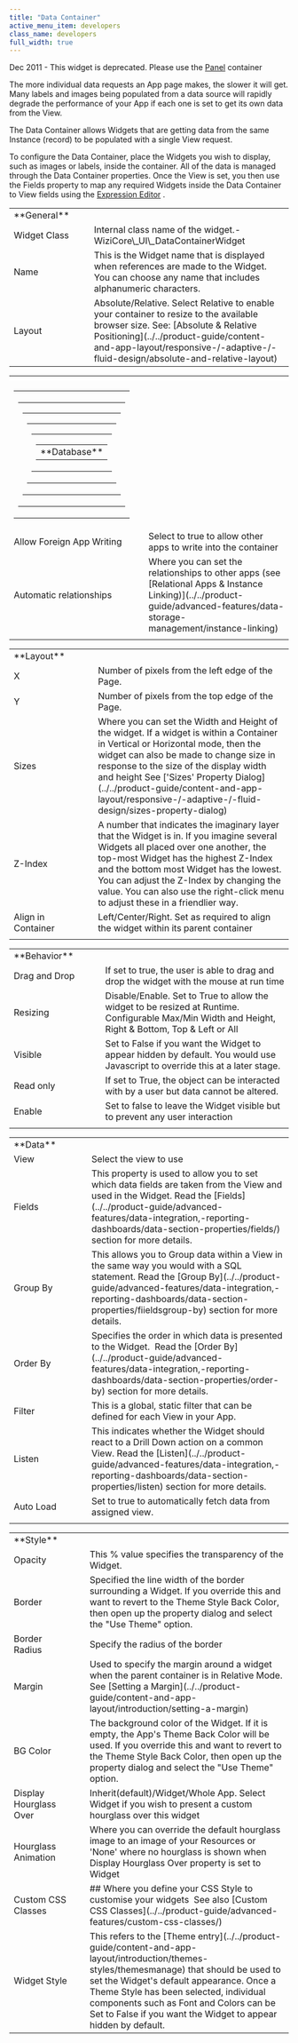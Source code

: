 ```yaml
---
title: "Data Container"
active_menu_item: developers
class_name: developers
full_width: true
---
```



Dec 2011 - This widget is deprecated. Please use the [Panel](panel.htm) container

The more individual data requests an App page makes, the slower it will get. Many labels and images being populated from a data source will rapidly degrade the performance of your App if each one is set to get its own data from the View.

The Data Container allows Widgets that are getting data from the same Instance (record) to be populated with a single View request.

To configure the Data Container, place the Widgets you wish to display, such as images or labels, inside the container. All of the data is managed through the Data Container properties. Once the View is set, you then use the Fields property to map any required Widgets inside the Data Container to View fields using the [Expression Editor](../../product-guide/advanced-features/data-integration,-reporting-dashboards/data-section-properties/the-expression-editor) .

<table>
<tr>
<td width="148">
<a id="general"> </a> **General**

</td>
<td width="37">
</td>
<td width="757">
</td>
</tr>
<tr>
<td width="148">
Widget Class

</td>
<td width="37">
</td>
<td width="757">
Internal class name of the widget.- WiziCore\_UI\_DataContainerWidget

</td>
</tr>
<tr>
<td width="148">
Name

</td>
<td width="37">
</td>
<td width="757">
This is the Widget name that is displayed when references are made to the Widget. You can choose any name that includes alphanumeric characters.

</td>
</tr>
<tr>
<td width="148">
Layout

</td>
<td width="37">
</td>
<td width="757">
Absolute/Relative. Select Relative to enable your container to resize to the available browser size. See: [Absolute & Relative Positioning](../../product-guide/content-and-app-layout/responsive-/-adaptive-/-fluid-design/absolute-and-relative-layout)

</td>
</tr>
</table>
<table>
<tr>
<th style="vertical-align:top; width:167px; background-color:#ffffff;">
</th>
<th style="vertical-align:top; width:18px; background-color:#ffffff;">
</th>
<th style="vertical-align:top; width:767px; background-color:#ffffff;">
</th>
</tr>
<tr>
<td width="167">
<table>
<tr>
<th style="vertical-align:top; width:131px;">
<table>
<tr>
<td width="158">
<table>
<tr>
<td width="148">
<table>
<tr>
<td width="148">
<table>
<tr>
<td width="148">
<table>
<tr>
<td width="148">
<a id="database"> </a> **Database**

</td>
</tr>
</table>
</td>
</tr>
</table>
</td>
</tr>
</table>
</td>
</tr>
</table>
</td>
</tr>
</table>
</th>
</tr>
</table>
</td>
<td width="18">
</td>
<td width="767">
</td>
</tr>
<tr>
<td width="167">
Allow Foreign App Writing

</td>
<td width="18">
</td>
<td width="767">
Select to true to allow other apps to write into the container

</td>
</tr>
<tr>
<td width="167">
Automatic relationships

</td>
<td width="18">
</td>
<td width="767">
Where you can set the relationships to other apps (see [Relational Apps & Instance Linking)](../../product-guide/advanced-features/data-storage-management/instance-linking)

</td>
</tr>
<tr>
<td width="167">
</td>
<td width="18">
</td>
<td width="767">
</td>
</tr>
</table>
<table>
<tr>
<td width="169">
<a id="layout"> </a> **Layout**

</td>
<td width="17">
</td>
<td width="756">
</td>
</tr>
<tr>
<td width="169">
X

</td>
<td width="17">
</td>
<td width="756">
Number of pixels from the left edge of the Page.

</td>
</tr>
<tr>
<td width="169">
Y

</td>
<td width="17">
</td>
<td width="756">
Number of pixels from the top edge of the Page.

</td>
</tr>
<tr>
<td width="169">
Sizes

</td>
<td width="17">
</td>
<td width="756">
Where you can set the Width and Height of the widget. If a widget is within a Container in Vertical or Horizontal mode, then the widget can also be made to change size in response to the size of the display width and height See ['Sizes' Property Dialog](../../product-guide/content-and-app-layout/responsive-/-adaptive-/-fluid-design/sizes-property-dialog)

</td>
</tr>
<tr>
<td width="169">
Z-Index

</td>
<td width="17">
</td>
<td width="756">
A number that indicates the imaginary layer that the Widget is in. If you imagine several Widgets all placed over one another, the top-most Widget has the highest Z-Index and the bottom most Widget has the lowest. You can adjust the Z-Index by changing the value. You can also use the right-click menu to adjust these in a friendlier way.

</td>
</tr>
<tr>
<td width="169">
Align in Container

</td>
<td width="17">
</td>
<td width="756">
Left/Center/Right. Set as required to align the widget within its parent container

</td>
</tr>
<tr>
<td width="169">
</td>
<td width="17">
</td>
<td width="756">
</td>
</tr>
</table>
<table>
<tr>
<td width="174">
<a id="behavior"> </a> **Behavior**

</td>
<td width="12">
</td>
<td width="756">
</td>
</tr>
<tr>
<td width="174">
Drag and Drop

</td>
<td width="12">
</td>
<td width="756">
If set to true, the user is able to drag and drop the widget with the mouse at run time

</td>
</tr>
<tr>
<td width="174">
Resizing

</td>
<td width="12">
</td>
<td width="756">
Disable/Enable. Set to True to allow the widget to be resized at Runtime. Configurable Max/Min Width and Height, Right & Bottom, Top & Left or All

</td>
</tr>
<tr>
<td width="174">
Visible

</td>
<td width="12">
</td>
<td width="756">
Set to False if you want the Widget to appear hidden by default. You would use Javascript to override this at a later stage.

</td>
</tr>
<tr>
<td width="174">
Read only

</td>
<td width="12">
</td>
<td width="756">
If set to True, the object can be interacted with by a user but data cannot be altered.

</td>
</tr>
<tr>
<td width="174">
Enable

</td>
<td width="12">
</td>
<td width="756">
Set to false to leave the Widget visible but to prevent any user interaction

</td>
</tr>
<tr>
<td width="174">
</td>
<td width="12">
</td>
<td width="756">
</td>
</tr>
</table>
<table>
<tr>
<td width="145">
<a id="data"> </a> **Data**

</td>
<td width="42">
</td>
<td width="755">

</td>
</tr>
<tr>
<td width="145">
View

</td>
<td width="42">
</td>
<td width="755">
Select the view to use

</td>
</tr>
<tr>
<td width="145">
Fields

</td>
<td width="42">
</td>
<td width="755">
This property is used to allow you to set which data fields are taken from the View and used in the Widget. Read the [Fields](../../product-guide/advanced-features/data-integration,-reporting-dashboards/data-section-properties/fields/) section for more details.

</td>
</tr>
<tr>
<td width="145">
Group By

</td>
<td width="42">
</td>
<td width="755">
This allows you to Group data within a View in the same way you would with a SQL statement. Read the [Group By](../../product-guide/advanced-features/data-integration,-reporting-dashboards/data-section-properties/fiieldsgroup-by) section for more details.

</td>
</tr>
<tr>
<td width="145">
Order By

</td>
<td width="42">
</td>
<td width="755">
Specifies the order in which data is presented to the Widget.  Read the [Order By](../../product-guide/advanced-features/data-integration,-reporting-dashboards/data-section-properties/order-by) section for more details.

</td>
</tr>
<tr>
<td width="145">
Filter

</td>
<td width="42">
</td>
<td width="755">
This is a global, static filter that can be defined for each View in your App.

</td>
</tr>
<tr>
<td width="145">
Listen

</td>
<td width="42">
</td>
<td width="755">
This indicates whether the Widget should react to a Drill Down action on a common View. Read the [Listen](../../product-guide/advanced-features/data-integration,-reporting-dashboards/data-section-properties/listen) section for more details.

</td>
</tr>
<tr>
<td width="145">
Auto Load

</td>
<td width="42">
</td>
<td width="755">
Set to true to automatically fetch data from assigned view.

</td>
</tr>
<tr>
<td width="145">
</td>
<td width="42">
</td>
<td width="755">
</td>
</tr>
</table>
<table>
<tr>
<td width="171">
<a id="style"> </a> **Style**

</td>
<td width="16">
</td>
<td width="755">
</td>
</tr>
<tr>
<td width="171">
Opacity

</td>
<td width="16">
</td>
<td width="755">
This % value specifies the transparency of the Widget.

</td>
</tr>
<tr>
<td width="171">
Border

</td>
<td width="16">
</td>
<td width="755">
Specified the line width of the border surrounding a Widget. If you override this and want to revert to the Theme Style Back Color, then open up the property dialog and select the "Use Theme" option.

</td>
</tr>
<tr>
<td width="171">
Border Radius

</td>
<td width="16">
</td>
<td width="755">
Specify the radius of the border

</td>
</tr>
<tr>
<td width="171">
Margin

</td>
<td width="16">
</td>
<td width="755">
Used to specify the margin around a widget when the parent container is in Relative Mode. See [Setting a Margin](../../product-guide/content-and-app-layout/introduction/setting-a-margin)

</td>
</tr>
<tr>
<td width="171">
BG Color

</td>
<td width="16">
</td>
<td width="755">
The background color of the Widget. If it is empty, the App's Theme Back Color will be used. If you override this and want to revert to the Theme Style Back Color, then open up the property dialog and select the "Use Theme" option.

</td>
</tr>
<tr>
<td width="171">
Display Hourglass Over

</td>
<td width="16">
</td>
<td width="755">
Inherit(default)/Widget/Whole App. Select Widget if you wish to present a custom hourglass over this widget

</td>
</tr>
<tr>
<td width="171">
Hourglass Animation

</td>
<td width="16">
</td>
<td width="755">
Where you can override the default hourglass image to an image of your Resources or 'None' where no hourglass is shown when Display Hourglass Over property is set to Widget

</td>
</tr>
<tr>
<td width="171">
Custom CSS Classes

</td>
<td width="16">
</td>
<td width="755">
## Where you define your CSS Style to customise your widgets  See also [Custom CSS Classes](../../product-guide/advanced-features/custom-css-classes/)

</td>
</tr>
<tr>
<td width="171">
Widget Style

</td>
<td width="16">
</td>
<td width="755">
This refers to the [Theme entry](../../product-guide/content-and-app-layout/introduction/themes-styles/themesmanage) that should be used to set the Widget's default appearance. Once a Theme Style has been selected, individual components such as Font and Colors can be Set to False if you want the Widget to appear hidden by default.

</td>
</tr>
</table>
